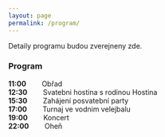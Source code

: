 ```yaml
---
layout: page
permalink: /program/
---
```


Detaily programu budou zverejneny zde.

### Program
**11:00** &nbsp;&nbsp;&nbsp;&nbsp;&nbsp;&nbsp; Obřad <br/>
**12:30** &nbsp;&nbsp;&nbsp;&nbsp;&nbsp;&nbsp; Svatebni hostina s rodinou Hostina <br/>
**15:30** &nbsp;&nbsp;&nbsp;&nbsp;&nbsp;&nbsp; Zahájení posvatební party <br/>
**17:00** &nbsp;&nbsp;&nbsp;&nbsp;&nbsp;&nbsp; Turnaj ve vodnim velejbalu <br/>
**19:00** &nbsp;&nbsp;&nbsp;&nbsp;&nbsp;&nbsp; Koncert <br/>
**22:00** &nbsp;&nbsp;&nbsp;&nbsp;&nbsp;&nbsp; Oheň <br/>
